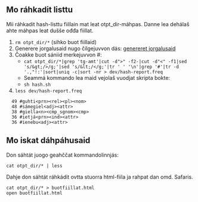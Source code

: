 ## Mo ráhkadit listtu
Mii ráhkadit hash-listtu fiillain mat leat otpt_dir-máhpas. Danne lea dehálaš ahte máhpas leat dušše ođđa fiillat.


1. `rm otpt_dir/*` (sihko buot fiillaid)
1. Generere jorgalusaid nugo čilgejuvvon dás: [genereret jorgalusaid](Paralleltexts.html)
1. Čoakke buot sániid merkejuvvon #:
	-  `cat otpt_dir/*|grep 'tg-amt'|cut -d">" -f2-|cut -d"<" -f1|sed 's/&gt;/>/g;'|sed 's/&lt;/</g;'|tr ' ' '\n'|grep '#'|tr -d '.,"!:'|sort|uniq -c|sort -nr > dev/hash-report.freq`
	- Seammá kommando lea maid vejolaš vuodjat skripta bokte: 
	-  `sh hash.sh`
1. `less dev/hash-report.freq`


```
  49 #guhti<prn><rel><pl><nom>
  48 #sámegiel<adj><attr>
  38 #giella<n><cmp_sgnom><cmp>
  36 #ietjá<prn><ind><attr>
  36 #ienebu<adj><attr> 
```


## Mo iskat dáhpáhusaid

Don sáhtát juogo geahččat kommandolinnjás:

`cat otpt_dir/* | less`


Dahje don sáhtát ráhkádit ovtta stuorra html-fiila ja rahpat dan omd. Safaris.

```
cat otpt_dir/* > buotfiillat.html
open buotfiillat.html
```




